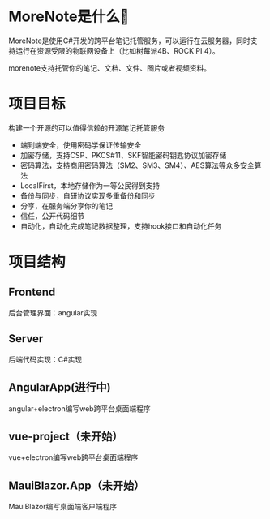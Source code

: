 # MoreNote是什么👋


MoreNote是使用C#开发的跨平台笔记托管服务，可以运行在云服务器，同时支持运行在资源受限的物联网设备上（比如树莓派4B、ROCK PI 4）。

morenote支持托管你的笔记、文档、文件、图片或者视频资料。

# 项目目标

构建一个开源的可以值得信赖的开源笔记托管服务

- 端到端安全，使用密码学保证传输安全
- 加密存储，支持CSP、PKCS#11、SKF智能密码钥匙协议加密存储
- 密码算法，支持商用密码算法（SM2、SM3、SM4）、AES算法等众多安全算法
- LocalFirst，本地存储作为一等公民得到支持
- 备份与同步，自研协议实现多重备份和同步
- 分享，在服务端分享你的笔记
- 信任，公开代码细节
- 自动化，自动化完成笔记数据整理，支持hook接口和自动化任务

# 项目结构

## Frontend

后台管理界面：angular实现

## Server

后端代码实现：C#实现

## AngularApp(进行中)

angular+electron编写web跨平台桌面端程序

## vue-project（未开始）

vue+electron编写web跨平台桌面端程序

## MauiBlazor.App（未开始）

MauiBlazor编写桌面端客户端程序



